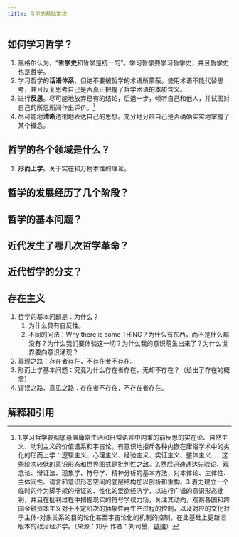 ```yaml
---
title: 哲学的基础常识
---
```


## 如何学习哲学？

1. 黑格尔认为，“**哲学史**和哲学是统一的”。学习哲学要学习哲学史，并且哲学史也是哲学。
2. 学习哲学的**话语体系**，但绝不要被哲学的术语所蒙蔽。使用术语不能代替思考，并且反复思考自己是否真正把握了哲学术语的本质含义。
3. 进行**反思**。尽可能地放弃已有的结论，后退一步，倾听自己和他人，并试图对自己的所思所闻作出评价。[^zhihu1]
4. 尽可能地**清晰**透彻地表达自己的思想。充分地分辨自己是否确确实实地掌握了某个概念。

## 哲学的各个领域是什么？

1. **形而上学**。关于实在和万物本性的理论。

## 哲学的发展经历了几个阶段？


## 哲学的基本问题？

## 近代发生了哪几次哲学革命？

## 近代哲学的分支？



## 存在主义

1. 哲学的基本问题是：为什么？
   1. 为什么具有自反性。
   2. 不同的问法：Why there is some THING？为什么有东西，而不是什么都没有？为什么我们要体验这一切？为什么我的意识萌生出来了？为什么世界要向意识涌现？
2. 真理之路：存在者存在，不存在者不存在。
3. 形而上学基本问题：究竟为什么存在者存在，无却不存在？（给出了存在的概念）
4. 谬误之路、意见之路：存在者不存在，不存在者存在。

## 解释和引用

[^zhihu1]: 1.学习哲学要彻底悬置庸常生活和日常语言中内秉的前反思的实在论、自然主义、功利主义的价值谱系和宇宙论。有意识地拒斥各种内嵌在庸俗学术中的劣化的形而上学：逻辑主义、心理主义、经验主义、实证主义、整体主义……这些阶次较低的意识形态和世界图式是批判性之敌。2.然后迅速通达先验论、观念论、辩证法、现象学、符号学、精神分析的基本方法，对本体论、主体性、主体间性、语言和意识形态空间的底层结构加以剖析和重构。3.着力建立一个临时的作为脚手架的辩证的、性化的爱欲经济学，以进行广谱的意识形态批判，并且在批判过程中把握现实的符号学权力场，关注其动向，观察各国和跨国金融资本主义对于不定阶次的抽象性再生产过程的控制，以及对应的文化对于主体-对象关系的目的论化甚至宇宙论化的机制的控制，在此基础上更新旧版本的政治经济学。（来源：知乎 作者：刘司墨，[链接](https://www.zhihu.com/question/474104022/answer/2015039385)）